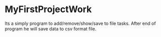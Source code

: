 # MyFirstProjectWork

Its a simply program to add/remove/show/save to file tasks.
After end of program he will save data to csv format file.
